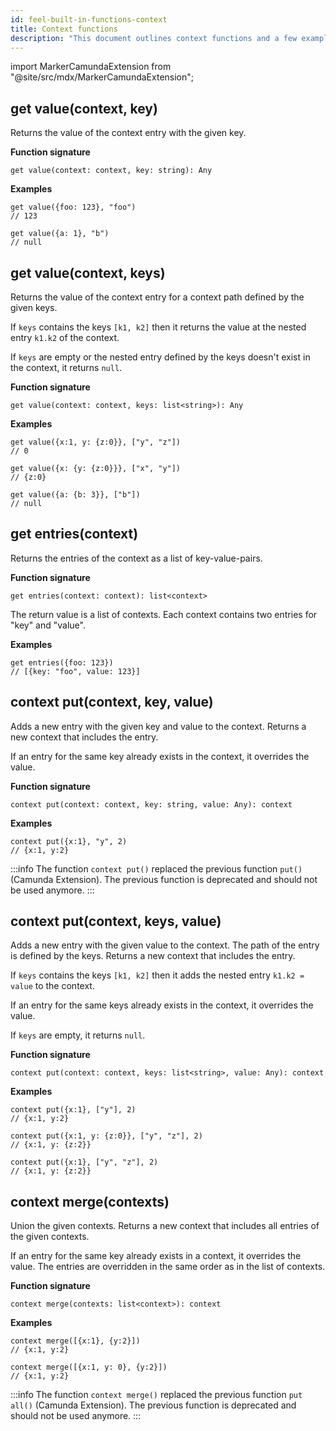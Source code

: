 ```yaml
---
id: feel-built-in-functions-context
title: Context functions
description: "This document outlines context functions and a few examples."
---
```


import MarkerCamundaExtension from "@site/src/mdx/MarkerCamundaExtension";

## get value(context, key)

Returns the value of the context entry with the given key.

**Function signature**

```feel
get value(context: context, key: string): Any
```

**Examples**

```feel
get value({foo: 123}, "foo")
// 123

get value({a: 1}, "b")
// null
```

## get value(context, keys)

<MarkerCamundaExtension></MarkerCamundaExtension>

Returns the value of the context entry for a context path defined by the given keys.

If `keys` contains the keys `[k1, k2]` then it returns the value at the nested entry `k1.k2` of the context.

If `keys` are empty or the nested entry defined by the keys doesn't exist in the context, it returns `null`.

**Function signature**

```feel
get value(context: context, keys: list<string>): Any
```

**Examples**

```feel
get value({x:1, y: {z:0}}, ["y", "z"])
// 0

get value({x: {y: {z:0}}}, ["x", "y"])
// {z:0}

get value({a: {b: 3}}, ["b"])
// null
```

## get entries(context)

Returns the entries of the context as a list of key-value-pairs.

**Function signature**

```feel
get entries(context: context): list<context>
```

The return value is a list of contexts. Each context contains two entries for "key" and "value".

**Examples**

```feel
get entries({foo: 123})
// [{key: "foo", value: 123}]
```

## context put(context, key, value)

Adds a new entry with the given key and value to the context. Returns a new context that includes the entry.

If an entry for the same key already exists in the context, it overrides the value.

**Function signature**

```feel
context put(context: context, key: string, value: Any): context
```

**Examples**

```feel
context put({x:1}, "y", 2)
// {x:1, y:2}
```

:::info
The function `context put()` replaced the previous function `put()` (Camunda Extension). The
previous function is deprecated and should not be used anymore.
:::

## context put(context, keys, value)

Adds a new entry with the given value to the context. The path of the entry is defined by the keys. Returns a new context that includes the entry.

If `keys` contains the keys `[k1, k2]` then it adds the nested entry `k1.k2 = value` to the context.

If an entry for the same keys already exists in the context, it overrides the value.

If `keys` are empty, it returns `null`.

**Function signature**

```feel
context put(context: context, keys: list<string>, value: Any): context
```

**Examples**

```feel
context put({x:1}, ["y"], 2)
// {x:1, y:2}

context put({x:1, y: {z:0}}, ["y", "z"], 2)
// {x:1, y: {z:2}}

context put({x:1}, ["y", "z"], 2)
// {x:1, y: {z:2}}
```

## context merge(contexts)

Union the given contexts. Returns a new context that includes all entries of the given contexts.

If an entry for the same key already exists in a context, it overrides the value. The entries are overridden in the same order as in the list of contexts.

**Function signature**

```feel
context merge(contexts: list<context>): context
```

**Examples**

```feel
context merge([{x:1}, {y:2}])
// {x:1, y:2}

context merge([{x:1, y: 0}, {y:2}])
// {x:1, y:2}
```

:::info
The function `context merge()` replaced the previous function `put all()` (Camunda Extension). The
previous function is deprecated and should not be used anymore.
:::
